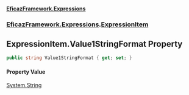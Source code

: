 #### [EficazFramework.Expressions](EficazFrameworkExpressions.md 'EficazFramework Expressions')
### [EficazFramework.Expressions](EficazFrameworkExpressions.md#EficazFramework.Expressions 'EficazFramework.Expressions').[ExpressionItem](EficazFramework.Expressions/ExpressionItem.md 'EficazFramework.Expressions.ExpressionItem')

## ExpressionItem.Value1StringFormat Property

```csharp
public string Value1StringFormat { get; set; }
```

#### Property Value
[System.String](https://docs.microsoft.com/en-us/dotnet/api/System.String 'System.String')